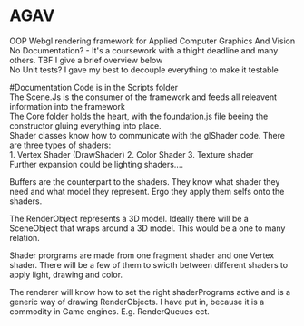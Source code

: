 # AGAV

OOP Webgl rendering framework for Applied Computer Graphics And  Vision   
No Documentation? - It's a coursework with a thight deadline and many others. TBF I give a brief overview below  
No Unit tests?  I gave my best to decouple everything to make it testable  
  
  
#Documentation
Code is in the Scripts folder  
The Scene.Js is the consumer of the framework and feeds all releavent information into the framework  
The Core folder holds the heart, with the foundation.js file beeing the constructor gluing everything into place.  
Shader classes know how to communicate with the glShader code. There are three types of shaders:  
     1. Vertex Shader (DrawShader)
     2. Color Shader
     3. Texture shader  
Further expansion could be lighting shaders.... 
  
Buffers are the counterpart to the shaders. They know what shader they need and what model they represent. Ergo they apply them selfs onto the shaders.   
  
The RenderObject represents a 3D model. Ideally there will be a SceneObject that wraps around a 3D model. This would be a one to many relation.  
  
Shader prorgrams are made from one fragment shader and one Vertex shader. There will be a few of them to swicth between different shaders to apply light, drawing and color.  
  
The renderer will know how to set the right shaderPrograms active and is a generic way of drawing RenderObjects. I have put in, because it is a commodity in Game engines. E.g. RenderQueues ect. 

